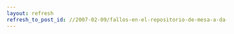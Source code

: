 ```yaml
---
layout: refresh
refresh_to_post_id: //2007-02-09/fallos-en-el-repositorio-de-mesa-a-da-9-de-febrero-de-2007-drm_vblank_secondary
---
```

